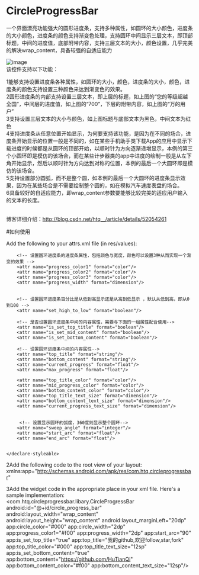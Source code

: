 # CircleProgressBar
一个界面漂亮功能强大的圆形进度条，支持多种属性，如圆环的大小颜色，进度条的大小颜色，进度条的颜色支持渐变色处理，支持圆环中间显示三层文本，即顶部标题，中间的进度值，底部附带内容，支持三层文本的大小，颜色设置，几乎完美的解决wrap_content，具备较强的自适应能力

![image](https://github.com/HuTianQi/CircleProgressBar/blob/master/CircleProgressBar.gif)
<br>该控件支持以下功能：

1能够支持设置进度条各种属性，如圆环的大小，颜色，进度条的大小，颜色，进度条的颜色支持设置三种颜色来达到渐变色的效果。<br>
2圆形进度条的内部支持设置三层文本，即上层的标题，如上图的“您的等级超越全国”，中间层的进度值，如上图的“700”，下层的附带内容，如上图的“万的用户”<br>
3支持设置三层文本的大小与颜色，如上图标题与底部文本为黑色，中间文本为红色<br>
4支持进度条从任意位置开始显示，为何要支持该功能，是因为在不同的场合，进度条开始显示的位置一般是不同的，如在某些手机助手类下载App的应用中显示下载进度的时候都是从圆环的顶部开始，以顺时针为方向逐渐递增显示，本例的第三个小圆环即是模仿的该场合，而在某些计步器类的app中进度的绘制一般是从左下角开始显示，然后以顺时针为方向达到对称的位置，本例的最后一个大圆环即是模仿的该场合。<br>
5支持设置部分圆弧，而不是整个圆，如本例的最后一个大圆环的进度条显示效果，因为在某些场合是不需要绘制整个圆的，如在模拟汽车速度表盘的场合。<br>
6具备较好的自适应能力，即wrap_content参数要能够比较完美的适应用户输入的文本的长度。<br>

<br>博客详细介绍：http://blog.csdn.net/htq__/article/details/52054261

#如何使用

Add the following to your attrs.xml file (in res/values):

<?xml version="1.0" encoding="utf-8"?>
<resources>
    <declare-styleable name="CircleProgressBar">
        <!-- 设置圆环进度条的圆环背景属性，包括颜色与宽度 -->
        <attr name="circle_color" format="color"/>
        <attr name="circle_width" format="dimension"/>
        
        <!-- 设置圆环进度条的进度条属性，包括颜色与宽度，颜色可以设置3种从而实现一个渐变的效果 -->
        <attr name="progress_color1" format="color"/>
        <attr name="progress_color2" format="color"/>
        <attr name="progress_color3" format="color"/>
        <attr name="progress_width" format="dimension"/>
         
       
        <!-- 设置圆环进度条百分比是从低到高显示还是从高到低显示 ，默认从低到高，即从0到100 -->
        <attr name="set_high_to_low" format="boolean"/>
         
        <!-- 是否设置圆环进度条中间的内容属性，需要与下面的一组属性配合使用-->
        <attr name="is_set_top_title" format="boolean"/>
        <attr name="is_set_mid_content" format="boolean"/>
        <attr name="is_set_bottom_content" format="boolean"/>
        
        <!-- 设置圆环进度条中间的内容属性-->
        <attr name="top_title" format="string"/>
        <attr name="bottom_content" format="string"/>
        <attr name="current_progress" format="float"/>
        <attr name="max_progress" format="float"/>
        
        <attr name="top_title_color" format="color"/>
        <attr name="mid_progress_color" format="color"/>
        <attr name="bottom_content_color" format="color"/>
        <attr name="top_title_text_size" format="dimension"/>
        <attr name="bottom_content_text_size" format="dimension"/>
        <attr name="current_progress_text_size" format="dimension"/>
    
        
         <!-- 设置显示圆环的弧度，360度则显示整个圆环-->
        <attr name="sweep_angle" format="integer"/>
        <attr name="start_arc" format="float"/>
        <attr name="end_arc" format="float"/>
       

    </declare-styleable>
    
</resources>

2Add the following code to the root view of your layout:
<br>xmlns:app="http://schemas.android.com/apk/res/com.htq.circleprogressbar"

3Add the widget code in the appropriate place in your xml file. Here's a sample implementation:
<com.htq.circleprogressbar.libary.CircleProgressBar 
    android:id="@+id/circle_progress_bar"
    android:layout_width="wrap_content"
    android:layout_height="wrap_content" 
    android:layout_marginLeft="20dp"
    app:circle_color="#000"
    app:circle_width="2dp"
    app:progress_color1="#f00"
    app:progress_width="2dp"
    app:start_arc="90"
    app:is_set_top_title="true"
    app:top_title="我的github,欢迎follow,star,fork"
    app:top_title_color="#000"
    app:top_title_text_size="12sp"
    app:is_set_bottom_content="true"
    app:bottom_content="https://github.com/HuTianQi"
    app:bottom_content_color="#f00"
    app:bottom_content_text_size="12sp"/>

